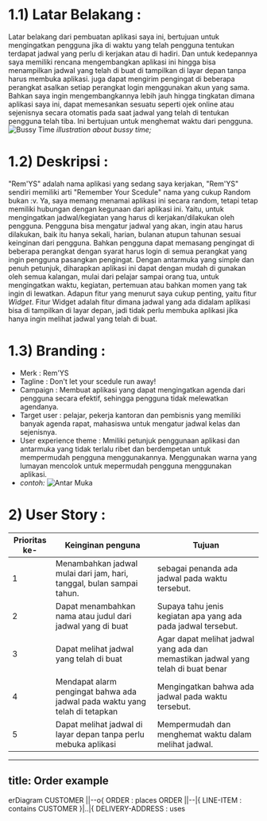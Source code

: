 # 1.1) Latar Belakang :
Latar belakang dari pembuatan aplikasi saya ini, bertujuan untuk mengingatkan pengguna jika di waktu yang telah pengguna tentukan terdapat jadwal yang perlu di kerjakan atau di hadiri. Dan untuk kedepannya saya memiliki rencana mengembangkan aplikasi ini hingga bisa menampilkan jadwal yang telah di buat di tampilkan di layar depan tanpa harus membuka aplikasi. juga dapat mengirim pengingat di beberapa perangkat asalkan setiap perangkat login menggunakan akun yang sama. Bahkan saya ingin mengembangkannya lebih jauh hingga tingkatan dimana aplikasi saya ini, dapat memesankan sesuatu seperti ojek online atau sejenisnya secara otomatis pada saat jadwal yang telah di tentukan pengguna telah tiba. Ini bertujuan untuk menghemat waktu dari pengguna.
![Bussy Time](https://static8.depositphotos.com/1010782/858/v/950/depositphotos_8584899-stock-illustration-running-out-of-time-busy.jpg)
_illustration about bussy time;_

# 1.2) Deskripsi :
"Rem'YS" adalah nama aplikasi yang sedang saya kerjakan, "Rem'YS" sendiri memiliki arti "Remember Your Scedule" nama yang cukup Random bukan :v. Ya, saya memang menamai aplikasi ini secara random, tetapi tetap memiliki hubungan dengan kegunaan dari aplikasi ini. Yaitu, untuk mengingatkan jadwal/kegiatan yang harus di kerjakan/dilakukan oleh pengguna. Pengguna bisa mengatur jadwal yang akan, ingin atau harus dilakukan, baik itu hanya sekali, harian, bulanan atupun tahunan sesuai keinginan dari pengguna. Bahkan pengguna dapat memasang pengingat di beberapa perangkat dengan syarat harus login di semua perangkat yang ingin pengguna pasangkan pengingat. Dengan antarmuka yang simple dan penuh petunjuk, diharapkan aplikasi ini dapat dengan mudah di gunakan oleh semua kalangan, mulai dari pelajar sampai orang tua, untuk mengingatkan waktu, kegiatan, pertemuan atau bahkan momen yang tak ingin di lewatkan. Adapun fitur yang menurut saya cukup penting, yaitu fitur _Widget_. Fitur Widget adalah fitur dimana jadwal yang ada didalam aplikasi bisa di tampilkan di layar depan, jadi tidak perlu membuka aplikasi jika hanya ingin melihat jadwal yang telah di buat. 

# 1.3) Branding :
- Merk : Rem'YS
- Tagline : Don't let your scedule run away!
- Campaign : Membuat aplikasi yang dapat mengingatkan agenda dari pengguna secara efektif, sehingga pengguna tidak melewatkan agendanya.
- Target user : pelajar, pekerja kantoran dan pembisnis yang memiliki banyak agenda rapat, mahasiswa untuk mengatur jadwal kelas dan sejenisnya.
- User experience theme : Mmiliki petunjuk penggunaan aplikasi dan antarmuka yang tidak terlalu ribet dan berdempetan untuk mempermudah pengguna menggunakannya. Menggunakan warna yang lumayan mencolok untuk mepermudah pengguna menggunakan aplikasi.
- _contoh:_ 
![Antar Muka](https://p.apk4fun.com/55/05/62/com.icemediacreative.timetable-0.webp)

# 2) User Story :

Prioritas ke- | Keinginan penguna | Tujuan
---|---|---
1 | Menambahkan jadwal mulai dari jam, hari, tanggal, bulan sampai tahun.| sebagai penanda ada jadwal pada waktu tersebut.
2 | Dapat menambahkan nama atau judul dari jadwal yang di buat | Supaya tahu jenis kegiatan apa yang ada pada jadwal tersebut.
3 | Dapat melihat jadwal yang telah di buat | Agar dapat melihat jadwal yang ada dan memastikan jadwal yang telah di buat benar
4 | Mendapat alarm pengingat bahwa ada jadwal pada waktu yang telah di tetapkan | Mengingatkan bahwa ada jadwal pada waktu tersebut.
5 | Dapat melihat jadwal di layar depan tanpa perlu mebuka aplikasi | Mempermudah dan menghemat waktu dalam melihat jadwal.

---
title: Order example
---
erDiagram
    CUSTOMER ||--o{ ORDER : places
    ORDER ||--|{ LINE-ITEM : contains
    CUSTOMER }|..|{ DELIVERY-ADDRESS : uses

 




